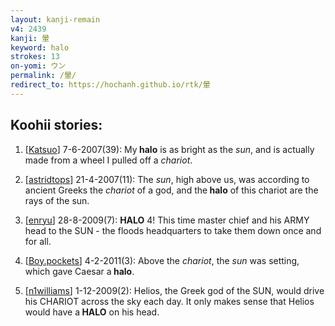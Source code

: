 ```yaml
---
layout: kanji-remain
v4: 2439
kanji: 暈
keyword: halo
strokes: 13
on-yomi: ウン
permalink: /暈/
redirect_to: https://hochanh.github.io/rtk/暈
---
```


## Koohii stories: 

1) [<a href="http://kanji.koohii.com/profile/Katsuo">Katsuo</a>] 7-6-2007(39): My<strong> halo</strong> is as bright as the <em>sun</em>, and is actually made from a wheel I pulled off a <em>chariot</em>.

2) [<a href="http://kanji.koohii.com/profile/astridtops">astridtops</a>] 21-4-2007(11): The <em>sun</em>, high above us, was according to ancient Greeks the <em>chariot</em> of a god, and the<strong> halo</strong> of this chariot are the rays of the sun.

3) [<a href="http://kanji.koohii.com/profile/enryu">enryu</a>] 28-8-2009(7): <strong>HALO</strong> 4! This time master chief and his ARMY head to the SUN - the floods headquarters to take them down once and for all.

4) [<a href="http://kanji.koohii.com/profile/Boy.pockets">Boy.pockets</a>] 4-2-2011(3): Above the <em>chariot</em>, the <em>sun</em> was setting, which gave Caesar a<strong> halo</strong>.

5) [<a href="http://kanji.koohii.com/profile/n1williams">n1williams</a>] 1-12-2009(2): Helios, the Greek god of the SUN, would drive his CHARIOT across the sky each day. It only makes sense that Helios would have a<strong> HALO</strong> on his head.

